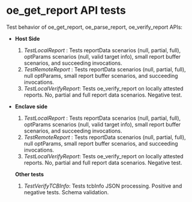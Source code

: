 oe_get_report API tests
=====================

Test behavior of oe_get_report, oe_parse_report, oe_verify_report APIs:

- **Host Side**
  1. *TestLocalReport* : Tests reportData scenarios (null, partial, full), optParams scenarios (null, valid target info), small report buffer scenarios, and succeeding invocations.
  1. *TestRemoteReport* : Tests reportData scenarios (null, partial, full), null optParams, small report buffer scenarios, and succeeding invocations.
  1. *TestLocalVerifyReport*: Tests oe_verify_report on locally attested reports. No, partial and full report data scenarios. Negative test.


- **Enclave side**
  1. *TestLocalReport* : Tests reportData scenarios (null, partial, full), optParams scenarios (null, valid target info), small report buffer scenarios, and succeeding invocations.
  1. *TestRemoteReport* : Tests reportData scenarios (null, partial, full), null optParams, small report buffer scenarios, and succeeding invocations.
    1. *TestLocalVerifyReport*: Tests oe_verify_report on locally attested reports. No, partial and full report data scenarios. Negative test.

  **Other tests**
   1. *TestVerifyTCBInfo*: Tests tcbInfo JSON processing. Positive and negative tests. Schema validation.
